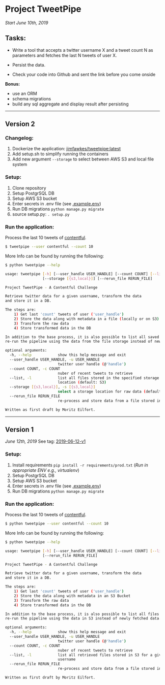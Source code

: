 # Project TweetPipe
*Start June 10th, 2019*

## Tasks:
 - Write a tool that accepts a twitter username X and a tweet count N as 
 parameters and fetches the last N tweets of user X.

 - Persist the data.
  
 - Check your code into Github and sent the link before you come onside

**Bonus:**
 - use an ORM
 - schema migrations
 - build any sql aggregate and display result after persisting

_____________ 
## Version 2

### Changelog:
 1) Dockerize the application: [jimfawkes/tweetpipe:latest](https://hub.docker.com/r/jimfawkes/tweetpipe)
 1) Add setup.sh to simplify running the containers
 1) Add new argument `--storage` to select between AWS S3 and local file system

### Setup:
 1) Clone repository   
 1) Setup PostgrSQL DB
 1) Setup AWS S3 bucket
 1) Enter secrets in .env file (see [.example.env](tweetpipe/config/.example.env))
 1) Run DB migrations `python manage.py migrate`
 1) source setup.py: `. setup.py`

### Run the application:
Process the last 10 tweets of [contentful](https://twitter.com/contentful).
```bash
$ tweetpipe --user contentful --count 10
```

More Info can be found by running the following:
```bash
$ python tweetpipe --help

usage: tweetpipe [-h] [--user_handle USER_HANDLE] [--count COUNT] [--list]
                 [--storage [{s3,local}]] [--rerun_file RERUN_FILE]

Project TweetPipe - A Contentful Challenge

Retrieve twitter data for a given username, transform the data
and store it in a DB.

The steps are:
    1) Get last 'count' tweets of user ('user_handle')
    2) Store the data along with metadata in a file (locally or on S3)
    3) Transform the raw data
    4) Store transformed data in the DB

In addition to the base process, it is also possible to list all saved raw files and to
re-run the pipeline using the data from the file storage instead of newly fetched data.

optional arguments:
  -h, --help            show this help message and exit
  --user_handle USER_HANDLE, -u USER_HANDLE
                        twitter user handle (@'handle')
  --count COUNT, -c COUNT
                        nuber of recent tweets to retrieve
  --list, -l            list all files stored in the specified storage
                        location (default: S3)
  --storage [{s3,local}], -s [{s3,local}]
                        select a storage location for raw data (default: s3)
  --rerun_file RERUN_FILE
                        re-process and store data from a file stored in S3

Written as first draft by Moritz Eilfort.
```

_____________ 
## Version 1
*June 12th, 2019*
See tag: [2019-06-12-v1](https://github.com/JimFawkes/tweetpipe/tree/2019-06-12-v1)

### Setup:
 1) Install requirements `pip install -r requirements/prod.txt` (*Run in appropriate ENV e.g., virtualenv*)
 1) Setup PostgrSQL DB
 1) Setup AWS S3 bucket
 1) Enter secrets in .env file (see [.example.env](tweetpipe/config/.example.env))
 1) Run DB migrations `python manage.py migrate`

### Run the application:
Process the last 10 tweets of [contentful](https://twitter.com/contentful).
```bash
$ python tweetpipe --user contentful --count 10
```
More Info can be found by running the following:
```bash
$ python tweetpipe --help

usage: tweetpipe [-h] [--user_handle USER_HANDLE] [--count COUNT] [--list]
                 [--rerun_file RERUN_FILE]

Project TweetPipe - A Contentful Challenge

Retrieve twitter data for a given username, transform the data
and store it in a DB.

The steps are:
    1) Get last 'count' tweets of user ('user_handle')
    2) Store the data along with metadata in an S3 Bucket
    3) Transform the raw data
    4) Store transformed data in the DB

In addition to the base process, it is also possible to list all files stored in S3 and to
re-run the pipeline using the data in S3 instead of newly fetched data.

optional arguments:
  -h, --help            show this help message and exit
  --user_handle USER_HANDLE, -u USER_HANDLE
                        twitter user handle (@'handle')
  --count COUNT, -c COUNT
                        nuber of recent tweets to retrieve
  --list, -l            list all retrieved files stored in S3 for a given
                        username
  --rerun_file RERUN_FILE
                        re-process and store data from a file stored in S3

Written as first draft by Moritz Eilfort.
```